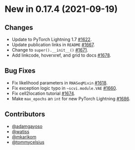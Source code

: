 # New in 0.17.4 (2021-09-19)

## Changes
- Update to PyTorch Lightning 1.7 [#1622].
- Update publication links in `README` [#1667].
- Change to `super().__init__()` [#1671].
- Add linkcode, hoverxref, and grid to docs [#1678].

## Bug Fixes
- Fix likelihood parameters in `RNASeqMixin` [#1618].
- Fix exception logic typo in `~scvi.module.VAE` [#1660].
- Fix cell2location tutorial [#1674].
- Make `max_epochs` an `int` for new PyTorch Lightning [#1686].

## Contributors

- [@adamgayoso]
- [@watiss]
- [@mkarikom]
- [@tommycelsius]

[#1618]: https://github.com/scverse/scvi-tools/pull/1618
[#1622]: https://github.com/scverse/scvi-tools/pull/1622
[#1660]: https://github.com/scverse/scvi-tools/pull/1660
[#1667]: https://github.com/scverse/scvi-tools/pull/1667
[#1671]: https://github.com/scverse/scvi-tools/pull/1671
[#1674]: https://github.com/scverse/scvi-tools/pull/1674
[#1678]: https://github.com/scverse/scvi-tools/pull/1678
[#1686]: https://github.com/scverse/scvi-tools/pull/1686

[@adamgayoso]: https://github.com/adamgayoso
[@watiss]: https://github.com/watiss
[@tommycelsius]: https://github.com/tommycelsius
[@mkarikom]: https://github.com/mkarikom